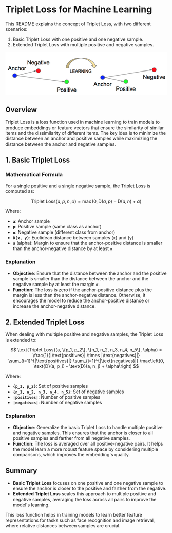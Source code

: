 # Triplet Loss for Machine Learning

This README explains the concept of Triplet Loss, with two different scenarios: 
1. Basic Triplet Loss with one positive and one negative sample.
2. Extended Triplet Loss with multiple positive and negative samples.

![Diagram](triplet_loss.png)

## Overview

Triplet Loss is a loss function used in machine learning to train models to produce embeddings or feature vectors that ensure the similarity of similar items and the dissimilarity of different items. The key idea is to minimize the distance between an anchor and positive samples while maximizing the distance between the anchor and negative samples.

## 1. Basic Triplet Loss

### Mathematical Formula

For a single positive and a single negative sample, the Triplet Loss is computed as:

$$
\text{Triplet Loss}(a, p, n, \alpha) = \max\left(0, \text{D}(a, p) - \text{D}(a, n) + \alpha\right)
$$

Where:
- **`a`**: Anchor sample
- **`p`**: Positive sample (same class as anchor)
- **`n`**: Negative sample (different class from anchor)
- **`D(x, y)`**: Euclidean distance between samples \(x\) and \(y\)
- **`α`** (alpha): Margin to ensure that the anchor-positive distance is smaller than the anchor-negative distance by at least `α`

### Explanation

- **Objective**: Ensure that the distance between the anchor and the positive sample is smaller than the distance between the anchor and the negative sample by at least the margin `α`.
- **Function**: The loss is zero if the anchor-positive distance plus the margin is less than the anchor-negative distance. Otherwise, it encourages the model to reduce the anchor-positive distance or increase the anchor-negative distance.

## 2. Extended Triplet Loss

When dealing with multiple positive and negative samples, the Triplet Loss is extended to:

$$
\text{Triplet Loss}(a, \{p_1, p_2\}, \{n_1, n_2, n_3, n_4, n_5\}, \alpha) = \frac{1}{|\text{positives}| \times |\text{negatives}|} \sum_{i=1}^{|\text{positives}|} \sum_{j=1}^{|\text{negatives}|} \max\left(0, \text{D}(a, p_i) - \text{D}(a, n_j) + \alpha\right)
$$

Where:
- **`{p_1, p_2}`**: Set of positive samples
- **`{n_1, n_2, n_3, n_4, n_5}`**: Set of negative samples
- **`|positives|`**: Number of positive samples
- **`|negatives|`**: Number of negative samples

### Explanation

- **Objective**: Generalize the basic Triplet Loss to handle multiple positive and negative samples. This ensures that the anchor is closer to all positive samples and farther from all negative samples.
- **Function**: The loss is averaged over all positive-negative pairs. It helps the model learn a more robust feature space by considering multiple comparisons, which improves the embedding's quality.

## Summary

- **Basic Triplet Loss** focuses on one positive and one negative sample to ensure the anchor is closer to the positive and farther from the negative.
- **Extended Triplet Loss** scales this approach to multiple positive and negative samples, averaging the loss across all pairs to improve the model's learning.

This loss function helps in training models to learn better feature representations for tasks such as face recognition and image retrieval, where relative distances between samples are crucial.
